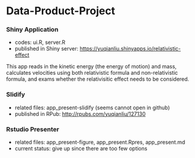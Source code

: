 # Data-Product-Project

### Shiny Application
- codes: ui.R, server.R
- published in Shiny server: https://yuqianliu.shinyapps.io/relativistic-effect

This app reads in the kinetic energy (the energy of motion) and mass, calculates velocities using both relativistic formula and non-relativistic formula, and exams whether the relativisitic effect needs to be considered.

### Slidify 
- related files: app_present-slidify (seems cannot open in github)
- published in RPub: http://rpubs.com/yuqianliu/127130


### Rstudio Presenter

- related files: app_present-figure, app_present.Rpres, app_present.md
- current status: give up since there are too few options



